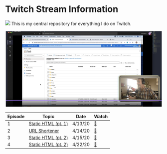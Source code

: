 # Twitch Stream Information

![](https://th.bing.com/th/id/OIP.LRjBsUgS1XYpjVmhkpddHgHaCd?w=300&h=99&c=7&o=5&dpr=2&pid=1.7)
This is my central repository for everything I do on Twitch.

![](img/ep1.png)

|Episode   |Topic   |Date   |Watch   |
|---|---|---|---|
|1   |[Static HTML (pt. 1)](/ep01/README.md)   |4/13/20   | [📼](https://youtu.be/jRgcvNpzpL0)  |
|2   |[URL Shortener](/ep02/README.md)   |4/14/20   | [📼](https://youtu.be/qhy5aNUqIMc)  |
|3   |[Static HTML (pt. 2)](/ep03/README.md)   |4/15/20   |[📼](https://youtu.be/StmINse2jME)   |
|4   |[Static HTML (pt. 2)](/ep04/README.md)   |4/22/20   |[📼](https://youtu.be/StmINse2jME)   |